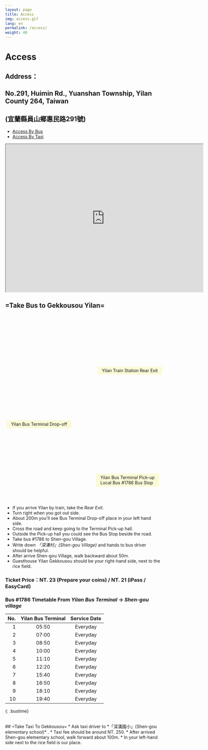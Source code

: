 ```yaml
---
layout: page
title: Access
img: access.gif
lang: en
permalink: /access/
weight: 40
---
```

<style type="text/css">
.bustime{width:350px !important;}
#bus-map{
    width:800px;height:600px;
    background-image:url("{{site.baseurl}}/images/access-map.jpg");
    position:relative;
    margin: 1.5em 0 1em 0;
}
.bus-map-text {
    display:inline-block;
    position:absolute;
    background-color: rgba(250,250,200,0.7);
    padding: 0.3em 1em;
}
</style>

# Access
## Address：
## No.291, Huimin Rd., Yuanshan Township, Yilan County 264, Taiwan 
## (宜蘭縣員山鄉惠民路291號)



* [Access By Bus](#bus)
* [Access By Taxi](#taxi)

<iframe src="https://www.google.com/maps/d/embed?mid=1A-iLDS2opuGsB5E9Lj-_deCGOx4" width="640" height="480"></iframe><br />

## <a name="bus"></a>=Take Bus to Gekkousou Yilan=

<div id="bus-map">
  <div class="bus-map-text" style="left:300px;top:165px;">Yilan Train Station Rear Exit</div>
  <div class="bus-map-text" style="left:5px;top:339px;">Yilan Bus Terminal Drop-off</div>
  <div class="bus-map-text" style="left:295px;top:512px;">Yilan Bus Terminal Pick-up<br />Local Bus #1786 Bus Stop</div>
</div>



* If you arrive Yilan by train, take the *Rear Exit*.
* Turn right when you got out side.
* About 200m you'll see Bus Terminal Drop-off place in your left hand side.
* Cross the road and keep going to the Terminal Pick-up hall.
* Outside the Pick-up hall you could see the Bus Stop beside the road.
* Take bus #1786 to Shen-gou Village.
* Write down *「深溝村」(Shen-gou Village)* and hands to bus driver should be helpful.
* After arrive Shen-gou Village, walk backward about 50m.
* Guesthouse Yilan Gekkousou should be your right-hand side, next to the rice field.

### Ticket Price：NT. 23 (Prepare your coins) / NT. 21 (iPass / EasyCard)
### Bus #1786 Timetable From *Yilan Bus Terminal* → *Shen-gou village*

|No. |Yilan Bus Terminal|Service Date   |
|---:|:--------:|:---------:|
|1	 | 05:50    | Everyday  |
|2	 | 07:00    | Everyday  |
|3	 | 08:50    | Everyday  |
|4	 | 10:00    | Everyday  |
|5	 | 11:10    | Everyday  |
|6	 | 12:20    | Everyday  |
|7	 | 15:40    | Everyday  |
|8	 | 16:50    | Everyday  |
|9	 | 18:10    | Everyday  |
|10	 | 19:40	| Everyday  |
{: .bustime}

<br>
## <a name="taxi"></a>=Take Taxi To Gekkousou=
* Ask taxi driver to *「深溝國小」(Shen-gou elementary school)* .
* Taxi fee should be around NT. 250.
* After arrived Shen-gou elementary school, walk forward about 100m.
* In your left-hand side next to the rice field is our place.

